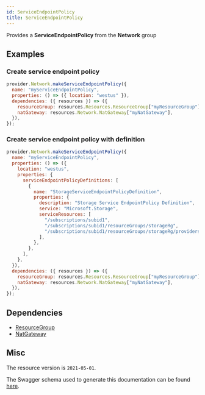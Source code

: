 ```yaml
---
id: ServiceEndpointPolicy
title: ServiceEndpointPolicy
---
```

Provides a **ServiceEndpointPolicy** from the **Network** group
## Examples
### Create service endpoint policy
```js
provider.Network.makeServiceEndpointPolicy({
  name: "myServiceEndpointPolicy",
  properties: () => ({ location: "westus" }),
  dependencies: ({ resources }) => ({
    resourceGroup: resources.Resources.ResourceGroup["myResourceGroup"],
    natGateway: resources.Network.NatGateway["myNatGateway"],
  }),
});

```

### Create service endpoint policy with definition
```js
provider.Network.makeServiceEndpointPolicy({
  name: "myServiceEndpointPolicy",
  properties: () => ({
    location: "westus",
    properties: {
      serviceEndpointPolicyDefinitions: [
        {
          name: "StorageServiceEndpointPolicyDefinition",
          properties: {
            description: "Storage Service EndpointPolicy Definition",
            service: "Microsoft.Storage",
            serviceResources: [
              "/subscriptions/subid1",
              "/subscriptions/subid1/resourceGroups/storageRg",
              "/subscriptions/subid1/resourceGroups/storageRg/providers/Microsoft.Storage/storageAccounts/stAccount",
            ],
          },
        },
      ],
    },
  }),
  dependencies: ({ resources }) => ({
    resourceGroup: resources.Resources.ResourceGroup["myResourceGroup"],
    natGateway: resources.Network.NatGateway["myNatGateway"],
  }),
});

```
## Dependencies
- [ResourceGroup](../Resources/ResourceGroup.md)
- [NatGateway](../Network/NatGateway.md)
## Misc
The resource version is `2021-05-01`.

The Swagger schema used to generate this documentation can be found [here](https://github.com/Azure/azure-rest-api-specs/tree/main/specification/network/resource-manager/Microsoft.Network/stable/2021-05-01/serviceEndpointPolicy.json).
